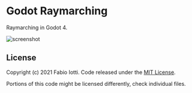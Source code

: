 Godot Raymarching
=================

Raymarching in Godot 4.

![screenshot](https://user-images.githubusercontent.com/992536/236608539-661b76c5-9929-4b0e-b801-edf6937a987d.png)


## License

Copyright (c) 2021 Fabio Iotti.
Code released under the [MIT License](LICENSE).

Portions of this code might be licensed differently, check individual files.
